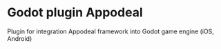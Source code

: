 # Godot plugin Appodeal
Plugin for integration Appodeal framework into Godot game engine (iOS, Android)



